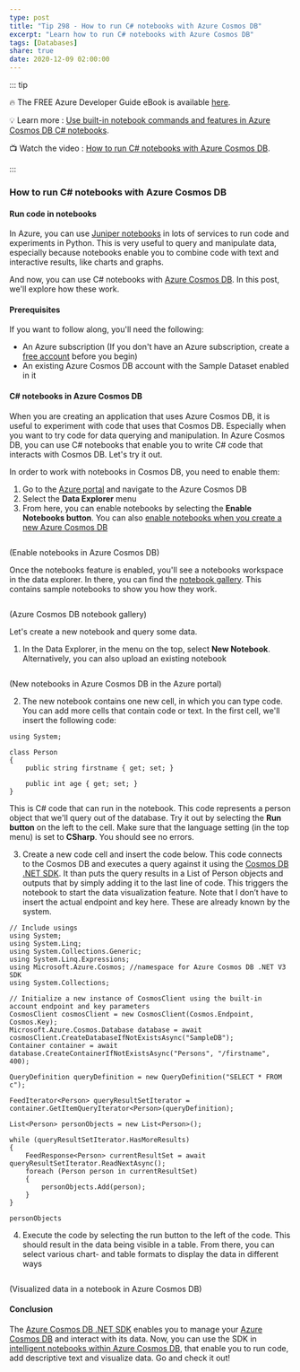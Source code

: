 ```yaml
---
type: post
title: "Tip 298 - How to run C# notebooks with Azure Cosmos DB"
excerpt: "Learn how to run C# notebooks with Azure Cosmos DB"
tags: [Databases]
share: true
date: 2020-12-09 02:00:00
---
```


::: tip 

:fire:  The FREE Azure Developer Guide eBook is available [here](http://aka.ms/azuredevebook?WT.mc_id=docs-azuredevtips-azureappsdev).

:bulb: Learn more : [Use built-in notebook commands and features in Azure Cosmos DB C# notebooks](https://docs.microsoft.com/azure/cosmos-db/use-csharp-notebook-features-and-commands?WT.mc_id=docs-azuredevtips-azureappsdev). 

:tv: Watch the video : [How to run C# notebooks with Azure Cosmos DB](https://youtu.be/pJVYnMAKxXI?WT.mc_id=youtube-azuredevtips-azureappsdev).

:::

### How to run C# notebooks with Azure Cosmos DB

#### Run code in notebooks
In Azure, you can use [Juniper notebooks](https://docs.microsoft.com/azure/notebooks/tutorial-create-run-jupyter-notebook?WT.mc_id=docs-azuredevtips-azureappsdev) in lots of services to run code and experiments in Python. This is very useful to query and manipulate data, especially because notebooks enable you to combine code with text and interactive results, like charts and graphs. 

And now, you can use C# notebooks with [Azure Cosmos DB](https://azure.microsoft.com/services/cosmos-db/?WT.mc_id=azure-azuredevtips-azureappsdev). In this post, we'll explore how these work.

#### Prerequisites
If you want to follow along, you'll need the following:
* An Azure subscription (If you don't have an Azure subscription, create a [free account](https://azure.microsoft.com/free/?WT.mc_id=azure-azuredevtips-azureappsdev) before you begin)
* An existing Azure Cosmos DB account with the Sample Dataset enabled in it 

#### C# notebooks in Azure Cosmos DB
When you are creating an application that uses Azure Cosmos DB, it is useful to experiment with code that uses that Cosmos DB. Especially when you want to try code for data querying and manipulation. In Azure Cosmos DB, you can use C# notebooks that enable you to write C# code that interacts with Cosmos DB. Let's try it out.

In order to work with notebooks in Cosmos DB, you need to enable them:

1. Go to the [Azure portal](https://portal.azure.com/?WT.mc_id=azure-azuredevtips-azureappsdev) and navigate to the Azure Cosmos DB
2. Select the **Data Explorer** menu
3. From here, you can enable notebooks by selecting the **Enable Notebooks button**. You can also [enable notebooks when you create a new Azure Cosmos DB](https://docs.microsoft.com/azure/cosmos-db/enable-notebooks?WT.mc_id=docs-azuredevtips-azureappsdev)

<img :src="$withBase('/files/84enablenotebooks.png')">

(Enable notebooks in Azure Cosmos DB)

Once the notebooks feature is enabled, you'll see a notebooks workspace in the data explorer. In there, you can find the [notebook gallery](https://github.com/Azure-Samples/cosmos-notebooks?WT.mc_id=github-azuredevtips-azureappsdev). This contains sample notebooks to show you how they work. 

<img :src="$withBase('/files/84gallery.png')">

(Azure Cosmos DB notebook gallery)

Let's create a new notebook and query some data.

1. In the Data Explorer, in the menu on the top, select **New Notebook**. Alternatively, you can also upload an existing notebook

<img :src="$withBase('/files/84newnotebook.png')">

(New notebooks in Azure Cosmos DB in the Azure portal)

2. The new notebook contains one new cell, in which you can type code. You can add more cells that contain code or text. In the first cell, we'll insert the following code:

```
using System;

class Person
{
    public string firstname { get; set; }
    
    public int age { get; set; }
}
```
This is C# code that can run in the notebook. This code represents a person object that we'll query out of the database. Try it out by selecting the **Run button** on the left to the cell. Make sure that the language setting (in the top menu) is set to **CSharp**. You should see no errors. 

3. Create a new code cell and insert the code below. This code connects to the Cosmos DB and executes a query against it using the [Cosmos DB .NET SDK](https://docs.microsoft.com/azure/cosmos-db/sql-api-sdk-dotnet-standard?WT.mc_id=docs-azuredevtips-azureappsdev). It than puts the query results in a List of Person objects and outputs that by simply adding it to the last line of code. This triggers the notebook to start the data visualization feature. Note that I don’t have to insert the actual endpoint and key here. These are already known by the system. 

```
// Include usings
using System;
using System.Linq;
using System.Collections.Generic;
using System.Linq.Expressions;
using Microsoft.Azure.Cosmos; //namespace for Azure Cosmos DB .NET V3 SDK
using System.Collections;

// Initialize a new instance of CosmosClient using the built-in account endpoint and key parameters
CosmosClient cosmosClient = new CosmosClient(Cosmos.Endpoint, Cosmos.Key);
Microsoft.Azure.Cosmos.Database database = await cosmosClient.CreateDatabaseIfNotExistsAsync("SampleDB");
Container container = await database.CreateContainerIfNotExistsAsync("Persons", "/firstname", 400);

QueryDefinition queryDefinition = new QueryDefinition("SELECT * FROM c");

FeedIterator<Person> queryResultSetIterator = container.GetItemQueryIterator<Person>(queryDefinition);

List<Person> personObjects = new List<Person>();

while (queryResultSetIterator.HasMoreResults)
{
    FeedResponse<Person> currentResultSet = await queryResultSetIterator.ReadNextAsync();
    foreach (Person person in currentResultSet)
    {
        personObjects.Add(person);
    }
}

personObjects
```
4. Execute the code by selecting the run button to the left of the code. This should result in the data being visible in a table. From there, you can select various chart- and table formats to display the data in different ways

<img :src="$withBase('/files/84result.png')">

(Visualized data in a notebook in Azure Cosmos DB)

#### Conclusion
The [Azure Cosmos DB .NET SDK](https://docs.microsoft.com/azure/cosmos-db/sql-api-sdk-dotnet-standard?WT.mc_id=docs-azuredevtips-azureappsdev) enables you to manage your [Azure Cosmos DB](https://azure.microsoft.com/services/cosmos-db/?WT.mc_id=azure-azuredevtips-azureappsdev) and interact with its data. Now, you can use the SDK in [intelligent notebooks within Azure Cosmos DB](https://docs.microsoft.com/azure/cosmos-db/use-csharp-notebook-features-and-commands?WT.mc_id=docs-azuredevtips-azureappsdev), that enable you to run code, add descriptive text and visualize data. Go and check it out!
